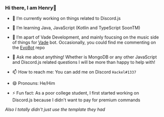 ### Hi there, I am Henry👋

- 🔭 I’m currently working on things related to Discord.js

- 🌱 I’m learning Java, JavaScript (Kotlin and TypeScript SoonTM)

- 👯 I’m apart of Vade Development, and mainly foucsing on the music side of things for [Vade](https://vade-bot.com) bot. Occasionally, you could find me commenting on the [EvoBot](https://github.com/eritislami/evobot) repo

- 💬 Ask me about anything! Whether is MongoDB or any other JavaScript and Discord.js related questions I will be more than happy to help with!

- 📫 How to reach me: You can add me on Discord `Hackel#1337`

- 😄 Pronouns: He/Him

- ⚡ Fun fact: As a poor college student, I first started working on Discord.js because I didn't want to pay for premium commands


_Also I totally didn't just use the template they had_

